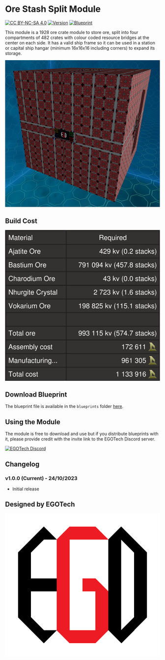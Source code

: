# Ore Stash Split Module

[![CC BY-NC-SA 4.0](https://img.shields.io/badge/License-CC%20BY--NC--SA%204.0-lightgrey.svg)](http://creativecommons.org/licenses/by-nc-sa/4.0/)
[![Version](https://img.shields.io/static/v1?label=Version&message=1.0.0&color=blue)](#changelog)
[![Blueprint](https://img.shields.io/static/v1?label=Blueprint&message=Free%20Download&color=brightgreen)](#download-blueprint)

This module is a 1928 ore crate module to store ore, split into four compartments of 482 crates with colour coded resource bridges at the center on each side.
It has a valid ship frame so it can be used in a station or capital ship hangar (minimum 16x16x16 including corners) to expand its storage.

![Ore Stash Split Module](./images/ore_stash_split1.png)

## Build Cost

![Build Cost](./images/build_cost.png)

## Download Blueprint

The blueprint file is available in the `blueprints` folder [here](https://github.com/EGO-Tech/starbase-ships/raw/main/others/modules/ore_stash_split/blueprints/ore_stash_split.fbe).

## Using the Module

The module is free to download and use but if you distribute blueprints with it, please provide credit with the invite link to the EGOTech Discord server.

[![EGOTech Discord](https://discordapp.com/api/guilds/1013328685564178472/widget.png?style=banner2)](https://discord.gg/BKwVGvncmN)

## Changelog

### v1.0.0 (Current) - 24/10/2023

- Initial release

## Designed by EGOTech

![EGOTech](../../../others/egotech/logos/egotech_logo_light.png)
